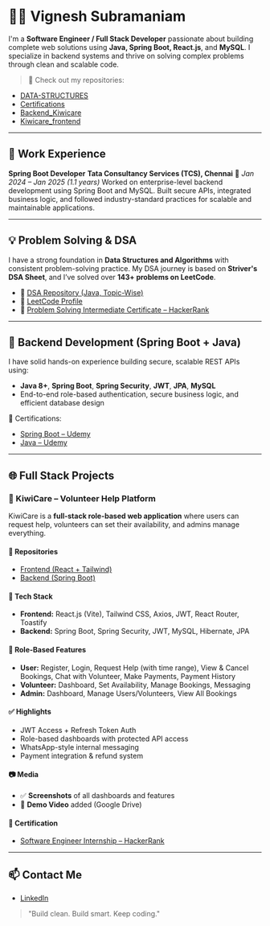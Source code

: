 # 👨‍💻 Vignesh Subramaniam

I'm a **Software Engineer / Full Stack Developer** passionate about building complete web solutions using **Java, Spring Boot, React.js**, and **MySQL**. I specialize in backend systems and thrive on solving complex problems through clean and scalable code.

> 📁 Check out my repositories:

* [DATA-STRUCTURES](https://github.com/Vigneh-sd/DATA-STRUCTURES)
* [Certifications](https://github.com/Vigneh-sd/Certifications)
* [Backend\_Kiwicare](https://github.com/Vigneh-sd/Backend_Kiwicare)
* [Kiwicare\_frontend](https://github.com/Vigneh-sd/Kiwicare_frontend)

---

## 💼 Work Experience

**Spring Boot Developer**
**Tata Consultancy Services (TCS), Chennai**
📅 *Jan 2024 – Jan 2025 (1.1 years)*
Worked on enterprise-level backend development using Spring Boot and MySQL. Built secure APIs, integrated business logic, and followed industry-standard practices for scalable and maintainable applications.

---

## 💡 Problem Solving & DSA

I have a strong foundation in **Data Structures and Algorithms** with consistent problem-solving practice. My DSA journey is based on **Striver's DSA Sheet**, and I’ve solved over **143+ problems on LeetCode**.

* 📘 [DSA Repository (Java, Topic-Wise)](https://github.com/Vigneh-sd/DATA-STRUCTURES)
* 🧠 [LeetCode Profile](https://leetcode.com/Vignesh_0703/)
* 🏅 [Problem Solving Intermediate Certificate – HackerRank](https://github.com/Vigneh-sd/Certifications/blob/master/Problem_Solving_%28Intermediate%29.png)

---

## 🔧 Backend Development (Spring Boot + Java)

I have solid hands-on experience building secure, scalable REST APIs using:

* **Java 8+**, **Spring Boot**, **Spring Security**, **JWT**, **JPA**, **MySQL**
* End-to-end role-based authentication, secure business logic, and efficient database design

🧾 Certifications:

* [Spring Boot – Udemy](https://github.com/Vigneh-sd/Certifications/blob/master/Spring%20boot%20certificate.pdf)
* [Java – Udemy](https://github.com/Vigneh-sd/Certifications/blob/master/java%20certificate.pdf)

---

## 🌐 Full Stack Projects

### 🥝 KiwiCare – Volunteer Help Platform

KiwiCare is a **full-stack role-based web application** where users can request help, volunteers can set their availability, and admins manage everything.

#### 🔗 Repositories

* [Frontend (React + Tailwind)](https://github.com/Vigneh-sd/Kiwicare_frontend)
* [Backend (Spring Boot)](https://github.com/Vigneh-sd/Backend_Kiwicare)

#### 🔐 Tech Stack

* **Frontend:** React.js (Vite), Tailwind CSS, Axios, JWT, React Router, Toastify
* **Backend:** Spring Boot, Spring Security, JWT, MySQL, Hibernate, JPA

#### 🧩 Role-Based Features

* **User:** Register, Login, Request Help (with time range), View & Cancel Bookings, Chat with Volunteer, Make Payments, Payment History
* **Volunteer:** Dashboard, Set Availability, Manage Bookings, Messaging
* **Admin:** Dashboard, Manage Users/Volunteers, View All Bookings

#### ✅ Highlights

* JWT Access + Refresh Token Auth
* Role-based dashboards with protected API access
* WhatsApp-style internal messaging
* Payment integration & refund system

#### 📷 Media

* ✅ **Screenshots** of all dashboards and features
* 🎥 **Demo Video** added (Google Drive)

#### 🧾 Certification

* [Software Engineer Internship – HackerRank](https://github.com/Vigneh-sd/Certifications/blob/master/Software_Engineer_Intern.png)

---

## 📫 Contact Me

* [LinkedIn](https://www.linkedin.com/in/vigneshsubramaniam07/)

> "Build clean. Build smart. Keep coding."
